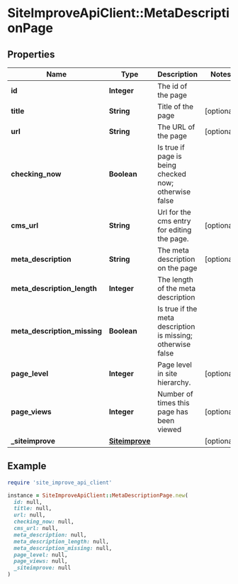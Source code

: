 # SiteImproveApiClient::MetaDescriptionPage

## Properties

| Name | Type | Description | Notes |
| ---- | ---- | ----------- | ----- |
| **id** | **Integer** | The id of the page |  |
| **title** | **String** | Title of the page | [optional] |
| **url** | **String** | The URL of the page | [optional] |
| **checking_now** | **Boolean** | Is true if page is being checked now; otherwise false |  |
| **cms_url** | **String** | Url for the cms entry for editing the page. | [optional] |
| **meta_description** | **String** | The meta description on the page | [optional] |
| **meta_description_length** | **Integer** | The length of the meta description |  |
| **meta_description_missing** | **Boolean** | Is true if the meta description is missing; otherwise false |  |
| **page_level** | **Integer** | Page level in site hierarchy. | [optional] |
| **page_views** | **Integer** | Number of times this page has been viewed | [optional] |
| **_siteimprove** | [**Siteimprove**](Siteimprove.md) |  | [optional] |

## Example

```ruby
require 'site_improve_api_client'

instance = SiteImproveApiClient::MetaDescriptionPage.new(
  id: null,
  title: null,
  url: null,
  checking_now: null,
  cms_url: null,
  meta_description: null,
  meta_description_length: null,
  meta_description_missing: null,
  page_level: null,
  page_views: null,
  _siteimprove: null
)
```

